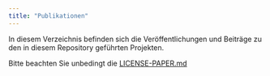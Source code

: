 ```yaml
---
title: "Publikationen"
---
```


In diesem Verzeichnis befinden sich die Veröffentlichungen und Beiträge zu den in diesem Repository geführten Projekten.

Bitte beachten Sie unbedingt die [LICENSE-PAPER.md](../../LICENSE-PAPER.md)
